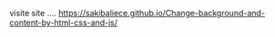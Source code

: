 visite site ....    https://sakibaliece.github.io/Change-background-and-content-by-html-css-and-js/
